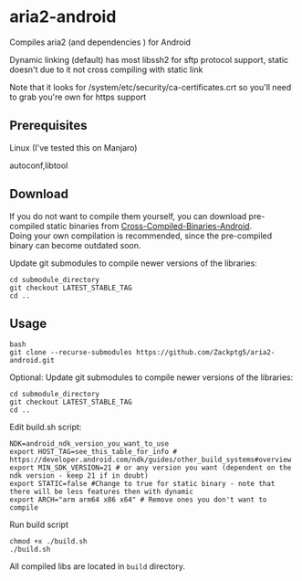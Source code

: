 # aria2-android

Compiles aria2 (and dependencies ) for Android

Dynamic linking (default) has most libssh2 for sftp protocol support, static doesn't due to it not cross compiling with static link

Note that it looks for /system/etc/security/ca-certificates.crt so you'll need to grab you're own for https support

## Prerequisites

Linux (I've tested this on Manjaro)

autoconf,libtool

## Download

If you do not want to compile them yourself, you can download pre-compiled static binaries from [Cross-Compiled-Binaries-Android](https://github.com/Zackptg5/Cross-Compiled-Binaries-Android).<br/>
Doing your own compilation is recommended, since the pre-compiled binary can become outdated soon.<br/>

Update git submodules to compile newer versions of the libraries:
```
cd submodule_directory
git checkout LATEST_STABLE_TAG
cd ..
```

## Usage

```
bash
git clone --recurse-submodules https://github.com/Zackptg5/aria2-android.git
```
Optional: Update git submodules to compile newer versions of the libraries:
```
cd submodule_directory
git checkout LATEST_STABLE_TAG
cd ..
```
Edit build.sh script:
```
NDK=android_ndk_version_you_want_to_use
export HOST_TAG=see_this_table_for_info # https://developer.android.com/ndk/guides/other_build_systems#overview
export MIN_SDK_VERSION=21 # or any version you want (dependent on the ndk version - keep 21 if in doubt)
export STATIC=false #Change to true for static binary - note that there will be less features then with dynamic
export ARCH="arm arm64 x86 x64" # Remove ones you don't want to compile
```
Run build script
```
chmod +x ./build.sh
./build.sh
```
All compiled libs are located in `build` directory.
